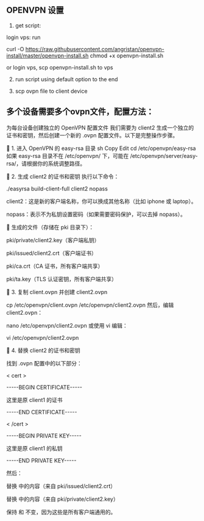 ## OPENVPN 设置

1. get script:

login vps:  run

curl -O https://raw.githubusercontent.com/angristan/openvpn-install/master/openvpn-install.sh
chmod +x openvpn-install.sh


or  login vps, scp openvpn-install.sh to vps

2. run script using default option to the end

3. scp ovpn file to client device

## 多个设备需要多个ovpn文件，配置方法：


为每台设备创建独立的 OpenVPN 配置文件
我们需要为 client2 生成一个独立的证书和密钥，然后创建一个新的 .ovpn 配置文件。以下是完整操作步骤。

🔹 1. 进入 OpenVPN 的 easy-rsa 目录
sh
Copy
Edit
cd /etc/openvpn/easy-rsa
如果 easy-rsa 目录不在 /etc/openvpn/ 下，可能在 /etc/openvpn/server/easy-rsa/，请根据你的系统调整路径。

🔹 2. 生成 client2 的证书和密钥
执行以下命令：


./easyrsa build-client-full client2 nopass

client2：这是新的客户端名称，你可以换成其他名称（比如 iphone 或 laptop）。

nopass：表示不为私钥设置密码（如果需要密码保护，可以去掉 nopass）。

🔸 生成的文件（存储在 pki 目录下）：

pki/private/client2.key（客户端私钥）

pki/issued/client2.crt（客户端证书）

pki/ca.crt（CA 证书，所有客户端共享）

pki/ta.key（TLS 认证密钥，所有客户端共享）

🔹 3. 复制 client.ovpn 并创建 client2.ovpn

cp /etc/openvpn/client.ovpn /etc/openvpn/client2.ovpn
然后，编辑 client2.ovpn：


nano /etc/openvpn/client2.ovpn
或使用 vi 编辑：

vi /etc/openvpn/client2.ovpn

🔹 4. 替换 client2 的证书和密钥

找到 .ovpn 配置中的以下部分：


< cert >
  
-----BEGIN CERTIFICATE-----
  
 这里是原 client1 的证书

-----END CERTIFICATE-----

< /cert >


<key>
-----BEGIN PRIVATE KEY-----
  
这里是原 client1 的私钥

-----END PRIVATE KEY-----

</key>



然后：

替换 <cert> 中的内容（来自 pki/issued/client2.crt）

替换 <key> 中的内容（来自 pki/private/client2.key）

保持 <ca> 和 <tls-auth> 不变，因为这些是所有客户端通用的。
